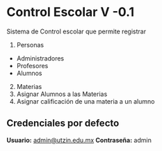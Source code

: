 # Control Escolar V -0.1
Sistema de Control escolar que permite registrar
1. Personas
  - Administradores
  - Profesores
  - Alumnos
2. Materias
3. Asignar Alumnos a las Materias
4. Asignar calificación de una materia a un alumno
## Credenciales por defecto
**Usuario:** admin@utzin.edu.mx
**Contraseña:** admin
